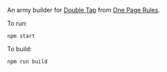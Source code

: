 An army builder for [Double Tap](https://drive.google.com/open?id=1W5Xo3zw46IFUHJUEgPrLfiImVAS9KvVD) from [One Page Rules](https://onepagerules.com/).

To run:
```
npm start
```

To build:
```
npm run build
```
